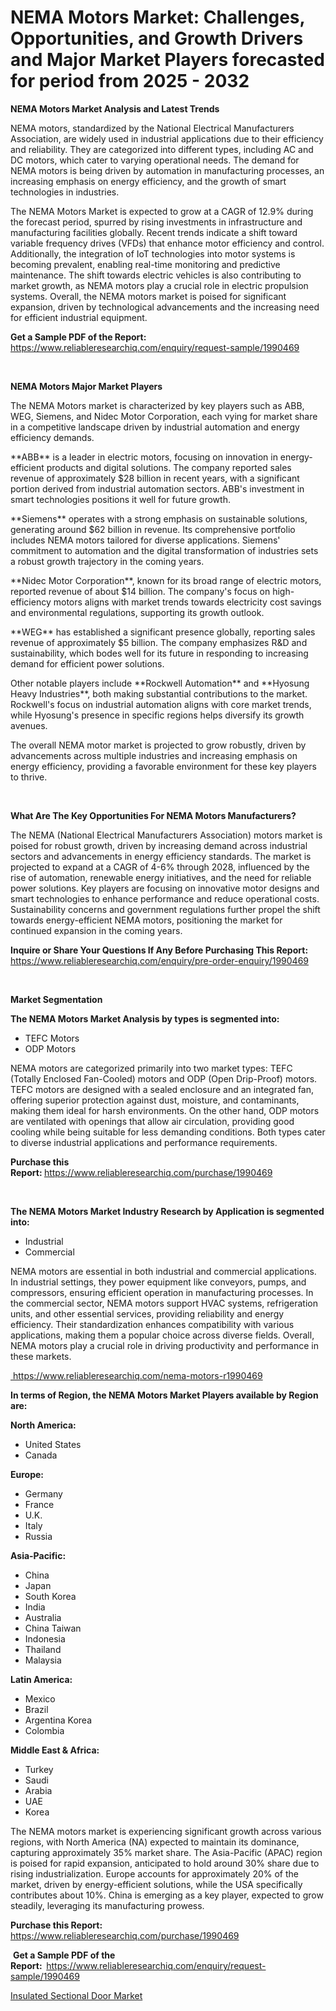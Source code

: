 <p><h1>NEMA Motors Market: Challenges, Opportunities, and Growth Drivers and Major Market Players forecasted for period from 2025 - 2032</h1></p><p><strong>NEMA Motors Market Analysis and Latest Trends</strong></p>
<p><p>NEMA motors, standardized by the National Electrical Manufacturers Association, are widely used in industrial applications due to their efficiency and reliability. They are categorized into different types, including AC and DC motors, which cater to varying operational needs. The demand for NEMA motors is being driven by automation in manufacturing processes, an increasing emphasis on energy efficiency, and the growth of smart technologies in industries.</p><p>The NEMA Motors Market is expected to grow at a CAGR of 12.9% during the forecast period, spurred by rising investments in infrastructure and manufacturing facilities globally. Recent trends indicate a shift toward variable frequency drives (VFDs) that enhance motor efficiency and control. Additionally, the integration of IoT technologies into motor systems is becoming prevalent, enabling real-time monitoring and predictive maintenance. The shift towards electric vehicles is also contributing to market growth, as NEMA motors play a crucial role in electric propulsion systems. Overall, the NEMA motors market is poised for significant expansion, driven by technological advancements and the increasing need for efficient industrial equipment.</p></p>
<p><strong>Get a Sample PDF of the Report:&nbsp;</strong> <a href="https://www.reliableresearchiq.com/enquiry/request-sample/1990469?utm_campaign=3068&utm_medium=2&utm_source=Github&utm_content=ia&utm_term=10042025&utm_id=nema-motors">https://www.reliableresearchiq.com/enquiry/request-sample/1990469</a></p>
<p>&nbsp;</p>
<p><strong>NEMA Motors Major Market Players</strong></p>
<p><p>The NEMA Motors market is characterized by key players such as ABB, WEG, Siemens, and Nidec Motor Corporation, each vying for market share in a competitive landscape driven by industrial automation and energy efficiency demands.</p><p>**ABB** is a leader in electric motors, focusing on innovation in energy-efficient products and digital solutions. The company reported sales revenue of approximately $28 billion in recent years, with a significant portion derived from industrial automation sectors. ABB's investment in smart technologies positions it well for future growth.</p><p>**Siemens** operates with a strong emphasis on sustainable solutions, generating around $62 billion in revenue. Its comprehensive portfolio includes NEMA motors tailored for diverse applications. Siemens' commitment to automation and the digital transformation of industries sets a robust growth trajectory in the coming years.</p><p>**Nidec Motor Corporation**, known for its broad range of electric motors, reported revenue of about $14 billion. The company's focus on high-efficiency motors aligns with market trends towards electricity cost savings and environmental regulations, supporting its growth outlook.</p><p>**WEG** has established a significant presence globally, reporting sales revenue of approximately $5 billion. The company emphasizes R&D and sustainability, which bodes well for its future in responding to increasing demand for efficient power solutions.</p><p>Other notable players include **Rockwell Automation** and **Hyosung Heavy Industries**, both making substantial contributions to the market. Rockwell's focus on industrial automation aligns with core market trends, while Hyosung's presence in specific regions helps diversify its growth avenues.</p><p>The overall NEMA motor market is projected to grow robustly, driven by advancements across multiple industries and increasing emphasis on energy efficiency, providing a favorable environment for these key players to thrive.</p></p>
<p>&nbsp;</p>
<p><strong>What Are The Key Opportunities For NEMA Motors Manufacturers?</strong></p>
<p><p>The NEMA (National Electrical Manufacturers Association) motors market is poised for robust growth, driven by increasing demand across industrial sectors and advancements in energy efficiency standards. The market is projected to expand at a CAGR of 4-6% through 2028, influenced by the rise of automation, renewable energy initiatives, and the need for reliable power solutions. Key players are focusing on innovative motor designs and smart technologies to enhance performance and reduce operational costs. Sustainability concerns and government regulations further propel the shift towards energy-efficient NEMA motors, positioning the market for continued expansion in the coming years.</p></p>
<p><strong>Inquire or Share Your Questions If Any Before Purchasing This Report:</strong> <a href="https://www.reliableresearchiq.com/enquiry/pre-order-enquiry/1990469?utm_campaign=3068&utm_medium=2&utm_source=Github&utm_content=ia&utm_term=10042025&utm_id=nema-motors">https://www.reliableresearchiq.com/enquiry/pre-order-enquiry/1990469</a></p>
<p>&nbsp;</p>
<p><strong>Market Segmentation</strong></p>
<p><strong>The NEMA Motors Market Analysis by types is segmented into:</strong></p>
<p><ul><li>TEFC Motors</li><li>ODP Motors</li></ul></p>
<p><p>NEMA motors are categorized primarily into two market types: TEFC (Totally Enclosed Fan-Cooled) motors and ODP (Open Drip-Proof) motors. TEFC motors are designed with a sealed enclosure and an integrated fan, offering superior protection against dust, moisture, and contaminants, making them ideal for harsh environments. On the other hand, ODP motors are ventilated with openings that allow air circulation, providing good cooling while being suitable for less demanding conditions. Both types cater to diverse industrial applications and performance requirements.</p></p>
<p><strong>Purchase this Report:&nbsp;</strong><a href="https://www.reliableresearchiq.com/purchase/1990469?utm_campaign=3068&utm_medium=2&utm_source=Github&utm_content=ia&utm_term=10042025&utm_id=nema-motors">https://www.reliableresearchiq.com/purchase/1990469</a></p>
<p>&nbsp;</p>
<p><strong>The NEMA Motors Market Industry Research by Application is segmented into:</strong></p>
<p><ul><li>Industrial</li><li>Commercial</li></ul></p>
<p><p>NEMA motors are essential in both industrial and commercial applications. In industrial settings, they power equipment like conveyors, pumps, and compressors, ensuring efficient operation in manufacturing processes. In the commercial sector, NEMA motors support HVAC systems, refrigeration units, and other essential services, providing reliability and energy efficiency. Their standardization enhances compatibility with various applications, making them a popular choice across diverse fields. Overall, NEMA motors play a crucial role in driving productivity and performance in these markets.</p></p>
<p><a href="https://www.reliableresearchiq.com/nema-motors-r1990469?utm_campaign=3068&utm_medium=2&utm_source=Github&utm_content=ia&utm_term=10042025&utm_id=nema-motors">&nbsp;https://www.reliableresearchiq.com/nema-motors-r1990469</a></p>
<p><strong>In terms of Region, the NEMA Motors Market Players available by Region are:</strong></p>
<p>
    <p> <strong> North America: </strong>
        <ul>
            <li>United States</li>
            <li>Canada</li>
        </ul>
        </p> 
    <p> <strong> Europe: </strong>
        <ul>
            <li>Germany</li>
            <li>France</li>
            <li>U.K.</li>
            <li>Italy</li>
            <li>Russia</li>
        </ul>
        </p> 
    <p> <strong> Asia-Pacific: </strong>
        <ul>
            <li>China</li>
            <li>Japan</li>
            <li>South Korea</li>
            <li>India</li>
            <li>Australia</li>
            <li>China Taiwan</li>
            <li>Indonesia</li>
            <li>Thailand</li>
            <li>Malaysia</li>
        </ul>
        </p> 
    <p> <strong> Latin America: </strong>
        <ul>
            <li>Mexico</li>
            <li>Brazil</li>
            <li>Argentina Korea</li>
            <li>Colombia</li>
        </ul>
        </p> 
    <p> <strong> Middle East & Africa: </strong>
        <ul>
            <li>Turkey</li>
            <li>Saudi</li>
            <li>Arabia</li>
            <li>UAE</li>
            <li>Korea</li>
        </ul>
    </p>
    </p>
<p><p>The NEMA motors market is experiencing significant growth across various regions, with North America (NA) expected to maintain its dominance, capturing approximately 35% market share. The Asia-Pacific (APAC) region is poised for rapid expansion, anticipated to hold around 30% share due to rising industrialization. Europe accounts for approximately 20% of the market, driven by energy-efficient solutions, while the USA specifically contributes about 10%. China is emerging as a key player, expected to grow steadily, leveraging its manufacturing prowess.</p></p>
<p><strong>Purchase this Report: </strong><a href="https://www.reliableresearchiq.com/purchase/1990469?utm_campaign=3068&utm_medium=2&utm_source=Github&utm_content=ia&utm_term=10042025&utm_id=nema-motors">https://www.reliableresearchiq.com/purchase/1990469</a></p>
<p>&nbsp;<strong>Get a Sample PDF of the Report:&nbsp;&nbsp;</strong><a href="https://www.reliableresearchiq.com/enquiry/request-sample/1990469?utm_campaign=3068&utm_medium=2&utm_source=Github&utm_content=ia&utm_term=10042025&utm_id=nema-motors">https://www.reliableresearchiq.com/enquiry/request-sample/1990469</a></p>
<p><strong></strong></p>
<p><p><a href="https://github.com/duscarajlha/Market-Research-Report-List-1/blob/main/insulated-sectional-door-market.md?utm_campaign=3068&utm_medium=2&utm_source=Github&utm_content=ia&utm_term=10042025&utm_id=nema-motors">Insulated Sectional Door Market</a></p></p>